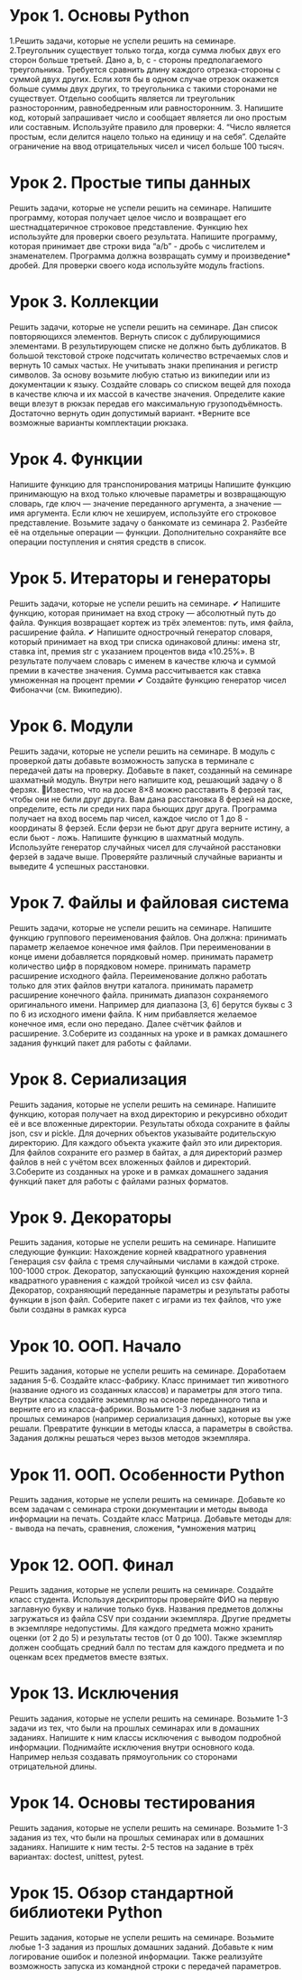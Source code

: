 # Урок 1. Основы Python
1.Решить задачи, которые не успели решить на семинаре.
2.Треугольник существует только тогда, когда сумма любых двух его сторон больше третьей. 
Дано a, b, c - стороны предполагаемого треугольника. Требуется сравнить длину каждого отрезка-стороны с суммой двух других. 
Если хотя бы в одном случае отрезок окажется больше суммы двух других, то треугольника с такими сторонами не существует. 
Отдельно сообщить является ли треугольник разносторонним, равнобедренным или равносторонним.
3. Напишите код, который запрашивает число и сообщает является ли оно простым или составным. Используйте правило для проверки:
4. “Число является простым, если делится нацело только на единицу и на себя”. Сделайте ограничение на ввод отрицательных чисел и чисел больше 100 тысяч.

# Урок 2. Простые типы данных
Решить задачи, которые не успели решить на семинаре.
Напишите программу, которая получает целое число и возвращает его шестнадцатеричное строковое представление. Функцию hex используйте для проверки своего результата.
Напишите программу, которая принимает две строки вида “a/b” - дробь с числителем и знаменателем. Программа должна возвращать сумму и произведение* дробей. Для проверки своего кода используйте модуль fractions.

# Урок 3. Коллекции
Решить задачи, которые не успели решить на семинаре.
Дан список повторяющихся элементов. Вернуть список с дублирующимися элементами. В результирующем списке не должно быть дубликатов.
В большой текстовой строке подсчитать количество встречаемых слов и вернуть 10 самых частых. Не учитывать знаки препинания и регистр символов. 
За основу возьмите любую статью из википедии или из документации к языку.
Создайте словарь со списком вещей для похода в качестве ключа и их массой в качестве значения. Определите какие вещи влезут в рюкзак передав его максимальную грузоподъёмность. 
Достаточно вернуть один допустимый вариант. *Верните все возможные варианты комплектации рюкзака.

# Урок 4. Функции
Напишите функцию для транспонирования матрицы
Напишите функцию принимающую на вход только ключевые параметры и возвращающую словарь, где ключ — значение переданного аргумента, а значение — имя аргумента. Если ключ не хешируем, используйте его строковое представление.
Возьмите задачу о банкомате из семинара 2. Разбейте её на отдельные операции — функции. Дополнительно сохраняйте все операции поступления и снятия средств в список.

# Урок 5. Итераторы и генераторы
Решить задачи, которые не успели решить на семинаре.
✔ Напишите функцию, которая принимает на вход строку — абсолютный путь до файла. Функция возвращает кортеж из трёх элементов: путь, имя файла, расширение файла.
✔ Напишите однострочный генератор словаря, который принимает на вход три списка одинаковой длины: имена str, ставка int, премия str с указанием процентов вида «10.25%». В результате
получаем словарь с именем в качестве ключа и суммой премии в качестве значения. Сумма рассчитывается как ставка умноженная на процент премии
✔ Создайте функцию генератор чисел Фибоначчи (см. Википедию).

# Урок 6. Модули
Решить задачи, которые не успели решить на семинаре.
В модуль с проверкой даты добавьте возможность запуска в терминале с передачей даты на проверку.
Добавьте в пакет, созданный на семинаре шахматный модуль. Внутри него напишите код, решающий задачу о 8 ферзях. Известно, что на доске 8×8 можно расставить 8 ферзей так, чтобы они не били друг друга. 
Вам дана расстановка 8 ферзей на доске, определите, есть ли среди них пара бьющих друг друга. Программа получает на вход восемь пар чисел, каждое число от 1 до 8 - координаты 8 ферзей. 
Если ферзи не бьют друг друга верните истину, а если бьют - ложь.
Напишите функцию в шахматный модуль. Используйте генератор случайных чисел для случайной расстановки ферзей в задаче выше. Проверяйте различный случайные варианты и выведите 4 успешных расстановки.

# Урок 7. Файлы и файловая система
Решить задачи, которые не успели решить на семинаре.
Напишите функцию группового переименования файлов. Она должна:
принимать параметр желаемое конечное имя файлов. При переименовании в конце имени добавляется порядковый номер.
принимать параметр количество цифр в порядковом номере.
принимать параметр расширение исходного файла. Переименование должно работать только для этих файлов внутри каталога.
принимать параметр расширение конечного файла.
принимать диапазон сохраняемого оригинального имени. Например для диапазона [3, 6] берутся буквы с 3 по 6 из исходного имени файла. 
К ним прибавляется желаемое конечное имя, если оно передано. Далее счётчик файлов и расширение. 3.Соберите из созданных на уроке и в рамках домашнего задания функций пакет для работы с файлами.

# Урок 8. Сериализация
Решить задания, которые не успели решить на семинаре.
Напишите функцию, которая получает на вход директорию и рекурсивно обходит её и все вложенные директории. Результаты обхода сохраните в файлы json, csv и pickle.
Для дочерних объектов указывайте родительскую директорию.
Для каждого объекта укажите файл это или директория.
Для файлов сохраните его размер в байтах, а для директорий размер файлов в ней с учётом всех вложенных файлов и директорий. 
3.Соберите из созданных на уроке и в рамках домашнего задания функций пакет для работы с файлами разных форматов.

# Урок 9. Декораторы
Решить задания, которые не успели решить на семинаре.
Напишите следующие функции:
Нахождение корней квадратного уравнения
Генерация csv файла с тремя случайными числами в каждой строке. 100-1000 строк.
Декоратор, запускающий функцию нахождения корней квадратного уравнения с каждой тройкой чисел из csv файла.
Декоратор, сохраняющий переданные параметры и результаты работы функции в json файл.
Соберите пакет с играми из тех файлов, что уже были созданы в рамках курса

# Урок 10. ООП. Начало
Решить задания, которые не успели решить на семинаре.
Доработаем задания 5-6. Создайте класс-фабрику.
Класс принимает тип животного (название одного из созданных классов) и параметры для этого типа.
Внутри класса создайте экземпляр на основе переданного типа и верните его из класса-фабрики.
Возьмите 1-3 любые задания из прошлых семинаров (например сериализация данных), которые вы уже решали. 
Превратите функции в методы класса, а параметры в свойства. Задания должны решаться через вызов методов экземпляра.

# Урок 11. ООП. Особенности Python
Решить задания, которые не успели решить на семинаре.
Добавьте ко всем задачам с семинара строки документации и методы вывода информации на печать.
Создайте класс Матрица. Добавьте методы для: - вывода на печать,
сравнения,
сложения,
*умножения матриц

# Урок 12. ООП. Финал
Решить задания, которые не успели решить на семинаре.
Создайте класс студента.
Используя дескрипторы проверяйте ФИО на первую заглавную букву и наличие только букв.
Названия предметов должны загружаться из файла CSV при создании экземпляра. Другие предметы в экземпляре недопустимы.
Для каждого предмета можно хранить оценки (от 2 до 5) и результаты тестов (от 0 до 100).
Также экземпляр должен сообщать средний балл по тестам для каждого предмета и по оценкам всех предметов вместе взятых.

# Урок 13. Исключения
Решить задания, которые не успели решить на семинаре.
Возьмите 1-3 задачи из тех, что были на прошлых семинарах или в домашних заданиях. Напишите к ним классы исключения с выводом подробной информации. 
Поднимайте исключения внутри основного кода. Например нельзя создавать прямоугольник со сторонами отрицательной длины.

# Урок 14. Основы тестирования
Решить задания, которые не успели решить на семинаре.
Возьмите 1-3 задания из тех, что были на прошлых семинарах или в домашних заданиях. Напишите к ним тесты.
2-5 тестов на задание в трёх вариантах:
doctest, unittest, pytest.

# Урок 15. Обзор стандартной библиотеки Python
Решить задания, которые не успели решить на семинаре.
Возьмите любые 1-3 задания из прошлых домашних заданий. Добавьте к ним логирование ошибок и полезной информации. 
Также реализуйте возможность запуска из командной строки с передачей параметров. 
